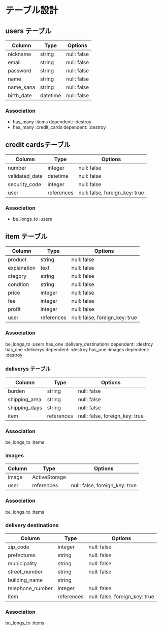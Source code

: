 # テーブル設計

## users テーブル

| Column     | Type     | Options     |
| ---------- | -------- | ----------- |
| nickname   | string   | null: false |
| email      | string   | null: false |
| password   | string   | null: false |
| name       | string   | null: false |
| name_kana  | string   | null: false |
| birth_date | datetime | null: false |
### Association

- has_many :items        dependent: :destroy 
- has_many :credit_cards dependent: :destroy

## credit cardsテーブル

| Column         | Type       | Options                        |
| ---------------| ---------- | ------------------------------ |
| number         | integer    | null: false                    |
| validated_date | datetime   | null: false                    |
| security_code  | integer    | null: false                    |
| user           | references | null: false, foreign_key: true |
### Association

- be_longs_to :users

## item テーブル

| Column       | Type       | Options                        |
| ------------ | ---------- | ------------------------------ |
| product      | string     | null: false                    |
| explanation  | text       | null: false                    |
| ctegory      | string     | null: false                    |
| condtion     | string     | null: false                    |
| price        | integer    | null: false                    |
| fee          | integer    | null: false                    |
| profit       | integer    | null: false                    |
| user         | references | null: false, foreign_key: true |

### Association

be_longs_to :users
has_one :delivery_destinations dependent: :destroy
has_one :deliverys             dependent: :destroy
has_one :images                dependent: :destroy

### deliverys テーブル

| Column        | Type       | Options                        |
| ------------- | ---------- | ------------------------------ |
| burden        | string     | null: false                    |
| shipping_area | string     | null: false                    |
| shipping_days | string     | null: false                    |
| item          | references | null: false, foreign_key: true |

### Association

be_longs_to :items

### images

| Column    | Type          | Options                        |
| --------- | ------------- | ------------------------------ |
| image     | ActiveStorage |                                |
| user      | references    | null: false, foreign_key: true |
### Association

be_longs_to :items

### delivery destinations 

| Column           | Type       | Options                        |
| ---------------- | ---------- | ------------------------------ |
| zip_code         | integer    | null: false                    |
| prefectures      | string     | null: false                    |
| municipality     | string     | null: false                    |
| street_number    | string     | null: false                    |
| building_name    | string     |                                |
| telephone_number | integer    | null: false                    |
| item             | references | null: false, foreign_key: true |

### Association

be_longs_to :items
